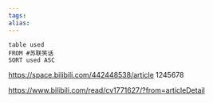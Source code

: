 ```yaml
---
tags: 
alias:
---
```

```dataview
table used
FROM #苏联笑话
SORT used ASC
```


https://space.bilibili.com/442448538/article
1245678

https://www.bilibili.com/read/cv1771627/?from=articleDetail
